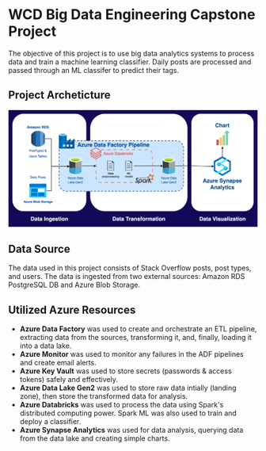 # WCD Big Data Engineering Capstone Project
The objective of this project is to use big data analytics systems to process data and train a machine learning classifier. Daily posts are processed and passed through an ML classifer to predict their tags.

## Project Archeticture
![Architecture](Pictures/Project_Architecture.png)

## Data Source
The data used in this project consists of Stack Overflow posts, post types, and users. The data is ingested from two external sources: Amazon RDS PostgreSQL DB and Azure Blob Storage.

## Utilized Azure Resources
- **Azure Data Factory** was used to create and orchestrate an ETL pipeline, extracting data from the sources, transforming it, and, finally, loading it into a data lake.
- **Azure Monitor** was used to monitor any failures in the ADF pipelines and create email alerts.
- **Azure Key Vault** was used to store secrets (passwords & access tokens) safely and effectively.
- **Azure Data Lake Gen2** was used to store raw data intially (landing zone), then store the transformed data for analysis.
- **Azure Databricks** was used to process the data using Spark's distributed computing power. Spark ML was also used to train and deploy a classifier.
- **Azure Synapse Analytics** was used for data analysis, querying data from the data lake and creating simple charts.
